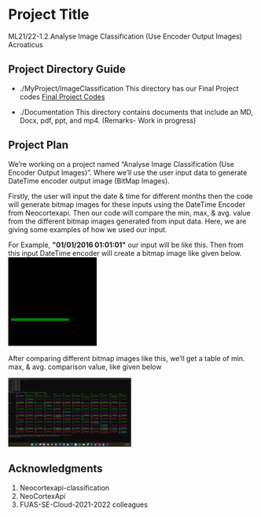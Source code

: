 # Project Title
ML21/22-1.2.Analyse Image Classification (Use Encoder Output Images)
Acroaticus
## Project Directory Guide
* ./MyProject/ImageClassification
    This directory has our Final Project codes [Final Project Codes](https://github.com/Niloy-Sarker96/neocortexapi-classification/tree/Team_Acroaticus)
- ./Documentation
    This directory contains documents that include an MD, Docx, pdf, ppt, and mp4. (Remarks- Work in progress)
## Project Plan
We’re working on a project named “Analyse Image Classification (Use Encoder Output Images)”. Where we’ll use the user input data to generate DateTime encoder output image (BitMap Images). 

Firstly, the user will input the date & time for different months then the code will generate bitmap images for these inputs using the DateTime Encoder from Neocortexapi. Then our code will compare the min, max, & avg. value from the different bitmap images generated from input data. Here, we are giving some examples of how we used our input. 

For Example, **"01/01/2016 01:01:01"** our input will be like this. Then from this input DateTime encoder will create a bitmap image like given below.
<img src="bitmap.jpg" alt="drawing" width="180"/>

After comparing different bitmap images like this, we’ll get a table of min. max, & avg. comparison value, like given below

<img src="comparison.jpg" alt="drawing" width="250"/>

Acknowledgments
----------------
1. Neocortexapi-classification
2.	NeoCortexApi
3.	FUAS-SE-Cloud-2021-2022 colleagues
